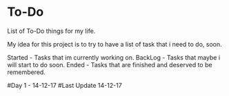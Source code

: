 # To-Do
List of To-Do things for my life.

My idea for this project is to try to have a list of task that i need to do, soon.

Started - Tasks that im currently working on.
BackLog - Tasks that maybe i will start to do soon.
Ended - Tasks that are finished and deserved to be remembered.


#Day 1 - 14-12-17
#Last Update 14-12-17


